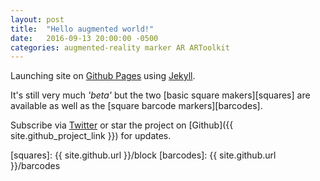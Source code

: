 ```yaml
---
layout: post
title:  "Hello augmented world!"
date:   2016-09-13 20:00:00 -0500
categories: augmented-reality marker AR ARToolkit
---
```


Launching site on [Github Pages][gh-pages] using [Jekyll][jekyll].

It's still very much _'beta'_ but the two [basic square makers][squares] are available as well as the [square barcode markers][barcodes].

Subscribe via [Twitter](https://twitter.com/{{site.twitter_username}}) or star the project on [Github]({{ site.github_project_link }}) for updates.

[jekyll]: https://jekyllrb.com/
[gh-pages]:   https://pages.github.com/
[ar-toolkit]: https://artoolkit.org/
[squares]: {{ site.github.url }}/block
[barcodes]: {{ site.github.url }}/barcodes
